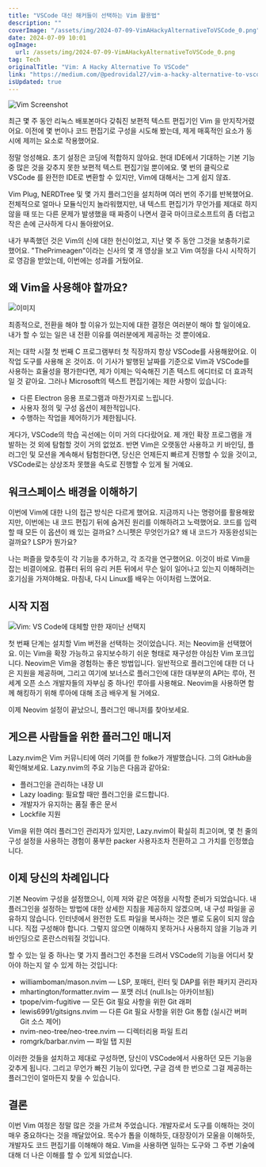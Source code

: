 ```yaml
---
title: "VSCode 대신 해커들이 선택하는 Vim 활용법"
description: ""
coverImage: "/assets/img/2024-07-09-VimAHackyAlternativeToVSCode_0.png"
date: 2024-07-09 10:01
ogImage:
  url: /assets/img/2024-07-09-VimAHackyAlternativeToVSCode_0.png
tag: Tech
originalTitle: "Vim: A Hacky Alternative To VSCode"
link: "https://medium.com/@pedrovidal27/vim-a-hacky-alternative-to-vscode-9eb1c74c5acc"
isUpdated: true
---
```


![Vim Screenshot](/assets/img/2024-07-09-VimAHackyAlternativeToVSCode_0.png)

최근 몇 주 동안 리눅스 배포본마다 갖춰진 보편적 텍스트 편집기인 Vim 을 만지작거렸어요. 이전에 몇 번이나 코드 편집기로 구성을 시도해 봤는데, 제게 매혹적인 요소가 동시에 제끼는 요소로 작용했어요.

정말 엉성해요. 초기 설정은 코딩에 적합하지 않아요. 현대 IDE에서 기대하는 기본 기능 중 많은 것을 갖추지 못한 보편적 텍스트 편집기일 뿐이에요. 몇 번의 클릭으로 VSCode 를 완전한 IDE로 변환할 수 있지만, Vim에 대해서는 그게 쉽지 않죠.

Vim Plug, NERDTree 및 몇 가지 플러그인을 설치하며 여러 번의 주기를 반복했어요. 전체적으로 얼마나 모듈식인지 놀라워했지만, 내 텍스트 편집기가 무언가를 제대로 하지 않을 때 또는 다른 문제가 발생했을 때 짜증이 나면서 결국 마이크로소프트의 좀 더럽고 작은 손에 근사하게 다시 돌아왔어요.

<!-- cozy-coder - 수평 -->

<ins class="adsbygoogle"
     style="display:block"
     data-ad-client="ca-pub-4877378276818686"
     data-ad-slot="1107185301"
     data-ad-format="auto"
     data-full-width-responsive="true"></ins>

<script>
     (adsbygoogle = window.adsbygoogle || []).push({});
</script>

내가 부족했던 것은 Vim의 신에 대한 헌신이었고, 지난 몇 주 동안 그것을 보충하기로 했어요. "ThePrimeagen"이라는 신사의 몇 개 영상을 보고 Vim 여정을 다시 시작하기로 영감을 받았는데, 이번에는 성과를 거뒀어요.

## 왜 Vim을 사용해야 할까요?

![이미지](/assets/img/2024-07-09-VimAHackyAlternativeToVSCode_1.png)

최종적으로, 전환을 해야 할 이유가 있는지에 대한 결정은 여러분이 해야 할 일이에요. 내가 할 수 있는 일은 내 전환 이유를 여러분에게 제공하는 것 뿐이에요.

<!-- cozy-coder - 수평 -->

<ins class="adsbygoogle"
     style="display:block"
     data-ad-client="ca-pub-4877378276818686"
     data-ad-slot="1107185301"
     data-ad-format="auto"
     data-full-width-responsive="true"></ins>

<script>
     (adsbygoogle = window.adsbygoogle || []).push({});
</script>

저는 대학 시절 첫 번째 C 프로그램부터 첫 직장까지 항상 VSCode를 사용해왔어요. 이 작업 도구를 사용해 온 것이죠. 이 기사가 발행된 날짜를 기준으로 Vim과 VSCode를 사용하는 효율성을 평가한다면, 제가 이제는 익숙해진 기존 텍스트 에디터로 더 효과적일 것 같아요. 그러나 Microsoft의 텍스트 편집기에는 제한 사항이 있습니다:

- 다른 Electron 응용 프로그램과 마찬가지로 느립니다.
- 사용자 정의 및 구성 옵션이 제한적입니다.
- 수행하는 작업을 제어하기가 제한됩니다.

게다가, VSCode의 학습 곡선에는 이미 거의 다다랐어요. 제 개인 확장 프로그램을 개발하는 것 외에 탐험할 것이 거의 없었죠. 반면 Vim은 오랫동안 사용하고 키 바인딩, 플러그인 및 모션을 계속해서 탐험한다면, 당신은 언제든지 빠르게 진행할 수 있을 것이고, VSCode로는 상상조차 못했을 속도로 진행할 수 있게 될 거예요.

## 워크스페이스 배경을 이해하기

<!-- cozy-coder - 수평 -->

<ins class="adsbygoogle"
     style="display:block"
     data-ad-client="ca-pub-4877378276818686"
     data-ad-slot="1107185301"
     data-ad-format="auto"
     data-full-width-responsive="true"></ins>

<script>
     (adsbygoogle = window.adsbygoogle || []).push({});
</script>

이번에 Vim에 대한 나의 접근 방식은 다르게 했어요. 지금까지 나는 명령어를 활용해왔지만, 이번에는 내 코드 편집기 뒤에 숨겨진 원리를 이해하려고 노력했어요. 코드를 입력할 때 모든 이 옵션이 왜 있는 걸까요? 스니펫은 무엇인가요? 왜 내 코드가 자동완성되는 걸까요? LSP가 뭔가요?

나는 퍼즐을 맞추듯이 각 기능을 추가하고, 각 조각을 연구했어요. 이것이 바로 Vim을 잡는 비결이에요. 컴퓨터 뒤의 유리 커튼 뒤에서 무슨 일이 일어나고 있는지 이해하려는 호기심을 가져야해요. 마침내, 다시 Linux를 배우는 아이처럼 느꼈어요.

## 시작 지점

![Vim: VS Code에 대체할 만한 재미난 선택지](/assets/img/2024-07-09-VimAHackyAlternativeToVSCode_2.png)

<!-- cozy-coder - 수평 -->

<ins class="adsbygoogle"
     style="display:block"
     data-ad-client="ca-pub-4877378276818686"
     data-ad-slot="1107185301"
     data-ad-format="auto"
     data-full-width-responsive="true"></ins>

<script>
     (adsbygoogle = window.adsbygoogle || []).push({});
</script>

첫 번째 단계는 설치할 Vim 버전을 선택하는 것이었습니다. 저는 Neovim을 선택했어요. 이는 Vim을 확장 가능하고 유지보수하기 쉬운 형태로 재구성한 야심찬 Vim 포크입니다. Neovim은 Vim을 경험하는 좋은 방법입니다. 일반적으로 플러그인에 대한 더 나은 지원을 제공하며, 그리고 여기에 보너스로 플러그인에 대한 대부분의 API는 루아, 전 세계 오픈 소스 개발자들의 자부심 중 하나인 루아를 사용해요. Neovim을 사용하면 함께 해킹하기 위해 루아에 대해 조금 배우게 될 거에요.

이제 Neovim 설정이 끝났으니, 플러그인 매니저를 찾아보세요.

## 게으른 사람들을 위한 플러그인 매니저

Lazy.nvim은 Vim 커뮤니티에 여러 기여를 한 folke가 개발했습니다. 그의 GitHub을 확인해보세요. Lazy.nvim의 주요 기능은 다음과 같아요:

<!-- cozy-coder - 수평 -->

<ins class="adsbygoogle"
     style="display:block"
     data-ad-client="ca-pub-4877378276818686"
     data-ad-slot="1107185301"
     data-ad-format="auto"
     data-full-width-responsive="true"></ins>

<script>
     (adsbygoogle = window.adsbygoogle || []).push({});
</script>

- 플러그인을 관리하는 내장 UI
- Lazy loading: 필요할 때만 플러그인을 로드합니다.
- 개발자가 유지하는 품질 좋은 문서
- Lockfile 지원

Vim을 위한 여러 플러그인 관리자가 있지만, Lazy.nvim이 확실히 최고이며, 몇 천 줄의 구성 설정을 사용하는 경험이 풍부한 packer 사용자조차 전환하고 그 가치를 인정했습니다.

## 이제 당신의 차례입니다

기본 Neovim 구성을 설정했으니, 이제 저와 같은 여정을 시작할 준비가 되었습니다. 내 플러그인을 설정하는 방법에 대한 상세한 지침을 제공하지 않겠으며, 내 구성 파일을 공유하지 않습니다. 인터넷에서 완전한 도트 파일을 복사하는 것은 별로 도움이 되지 않습니다. 직접 구성해야 합니다. 그렇지 않으면 이해하지 못하거나 사용하지 않을 기능과 키 바인딩으로 혼란스러워질 것입니다.

<!-- cozy-coder - 수평 -->

<ins class="adsbygoogle"
     style="display:block"
     data-ad-client="ca-pub-4877378276818686"
     data-ad-slot="1107185301"
     data-ad-format="auto"
     data-full-width-responsive="true"></ins>

<script>
     (adsbygoogle = window.adsbygoogle || []).push({});
</script>

할 수 있는 일 중 하나는 몇 가지 플러그인 추천을 드려서 VSCode의 기능을 어디서 찾아야 하는지 알 수 있게 하는 것입니다:

- williamboman/mason.nvim — LSP, 포매터, 린터 및 DAP를 위한 패키지 관리자
- mhartington/formatter.nvim — 포맷 러너 (null.ls는 아카이브됨)
- tpope/vim-fugitive — 모든 Git 필요 사항을 위한 Git 래퍼
- lewis6991/gitsigns.nvim — 다른 Git 필요 사항을 위한 Git 통합 (실시간 버퍼 Git 소스 제어)
- nvim-neo-tree/neo-tree.nvim — 디렉터리용 파일 트리
- romgrk/barbar.nvim — 파일 탭 지원

이러한 것들을 설치하고 제대로 구성하면, 당신이 VSCode에서 사용하던 모든 기능을 갖추게 됩니다. 그리고 무언가 빠진 기능이 있다면, 구글 검색 한 번으로 그걸 제공하는 플러그인이 얼마든지 찾을 수 있습니다.

## 결론

<!-- cozy-coder - 수평 -->

<ins class="adsbygoogle"
     style="display:block"
     data-ad-client="ca-pub-4877378276818686"
     data-ad-slot="1107185301"
     data-ad-format="auto"
     data-full-width-responsive="true"></ins>

<script>
     (adsbygoogle = window.adsbygoogle || []).push({});
</script>

이번 Vim 여정은 정말 많은 것을 가르쳐 주었습니다. 개발자로서 도구를 이해하는 것이 매우 중요하다는 것을 깨달았어요. 목수가 톱을 이해하듯, 대장장이가 모울을 이해하듯, 개발자도 코드 편집기를 이해해야 해요. Vim을 사용하면 일하는 도구와 그 주변 기술에 대해 더 나은 이해를 할 수 있게 되었습니다.
